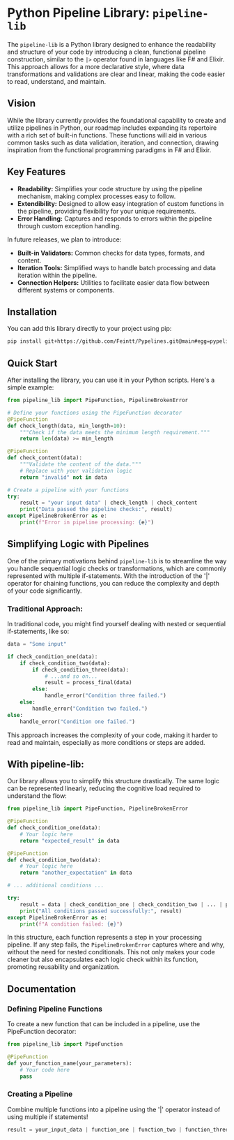 # Python Pipeline Library: `pipeline-lib`

The `pipeline-lib` is a Python library designed to enhance the readability and structure of your code by introducing a clean, functional pipeline construction, similar to the `|>` operator found in languages like F# and Elixir. This approach allows for a more declarative style, where data transformations and validations are clear and linear, making the code easier to read, understand, and maintain.

## Vision

While the library currently provides the foundational capability to create and utilize pipelines in Python, our roadmap includes expanding its repertoire with a rich set of built-in functions. These functions will aid in various common tasks such as data validation, iteration, and connection, drawing inspiration from the functional programming paradigms in F# and Elixir.

## Key Features

- **Readability:** Simplifies your code structure by using the pipeline mechanism, making complex processes easy to follow.
- **Extendibility:** Designed to allow easy integration of custom functions in the pipeline, providing flexibility for your unique requirements.
- **Error Handling:** Captures and responds to errors within the pipeline through custom exception handling.

In future releases, we plan to introduce:

- **Built-in Validators:** Common checks for data types, formats, and content.
- **Iteration Tools:** Simplified ways to handle batch processing and data iteration within the pipeline.
- **Connection Helpers:** Utilities to facilitate easier data flow between different systems or components.

## Installation

You can add this library directly to your project using pip:

```bash
pip install git+https://github.com/Feintt/Pypelines.git@main#egg=pypelines
```

## Quick Start
After installing the library, you can use it in your Python scripts. Here's a simple example:

```python
from pipeline_lib import PipeFunction, PipelineBrokenError

# Define your functions using the PipeFunction decorator
@PipeFunction
def check_length(data, min_length=10):
    """Check if the data meets the minimum length requirement."""
    return len(data) >= min_length

@PipeFunction
def check_content(data):
    """Validate the content of the data."""
    # Replace with your validation logic
    return "invalid" not in data

# Create a pipeline with your functions
try:
    result = "your input data" | check_length | check_content
    print("Data passed the pipeline checks:", result)
except PipelineBrokenError as e:
    print(f"Error in pipeline processing: {e}")

```

## Simplifying Logic with Pipelines

One of the primary motivations behind `pipeline-lib` is to streamline the way you handle sequential logic checks or transformations, which are commonly represented with multiple if-statements. With the introduction of the '|' operator for chaining functions, you can reduce the complexity and depth of your code significantly.

### Traditional Approach:

In traditional code, you might find yourself dealing with nested or sequential if-statements, like so:

```python
data = "Some input"

if check_condition_one(data):
    if check_condition_two(data):
        if check_condition_three(data):
            # ...and so on...
            result = process_final(data)
        else:
            handle_error("Condition three failed.")
    else:
        handle_error("Condition two failed.")
else:
    handle_error("Condition one failed.")
```
This approach increases the complexity of your code, making it harder to read and maintain, especially as more conditions or steps are added.

## With pipeline-lib:
Our library allows you to simplify this structure drastically. The same logic can be represented linearly, reducing the cognitive load required to understand the flow:
```python
from pipeline_lib import PipeFunction, PipelineBrokenError

@PipeFunction
def check_condition_one(data):
    # Your logic here
    return "expected_result" in data

@PipeFunction
def check_condition_two(data):
    # Your logic here
    return "another_expectation" in data

# ... additional conditions ...

try:
    result = data | check_condition_one | check_condition_two | ... | process_final
    print("All conditions passed successfully:", result)
except PipelineBrokenError as e:
    print(f"A condition failed: {e}")
```

In this structure, each function represents a step in your processing pipeline. If any step fails, the `PipelineBrokenError` captures where and why, without the need for nested conditionals. This not only makes your code cleaner but also encapsulates each logic check within its function, promoting reusability and organization.

## Documentation

### Defining Pipeline Functions
To create a new function that can be included in a pipeline, use the PipeFunction decorator:
```python
from pipeline_lib import PipeFunction

@PipeFunction
def your_function_name(your_parameters):
    # Your code here
    pass
```

### Creating a Pipeline
Combine multiple functions into a pipeline using the '|' operator instead of using multiple if statements!

```python
result = your_input_data | function_one | function_two | function_three
```
